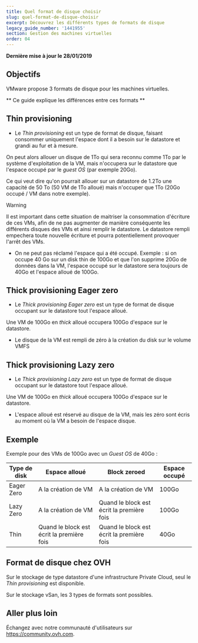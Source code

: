```yaml
---
title: Quel format de disque choisir
slug: quel-format-de-disque-choisir
excerpt: Découvrez les différents types de formats de disque 
legacy_guide_number: '1441955'
section: Gestion des machines virtuelles
order: 04
---
```


**Dernière mise à jour le 28/01/2019**

## Objectifs

VMware propose 3 formats de disque pour les machines virtuelles.

** Ce guide explique les différences entre ces formats **

## Thin provisioning

- Le *Thin provisioning* est un type de format de disque, faisant consommer uniquement l'espace dont il a besoin sur le datastore et grandi au fur et à mesure.

On peut alors allouer un disque de 1To qui sera reconnu comme 1To par le système d'exploitation de la VM, mais n'occupera sur le datastore que l'espace occupé par le *guest OS* (par exemple 20Go). 

Ce qui veut dire qu'on pourrait allouer sur un datastore de 1.2To une capacité de 50 To (50 VM de 1To alloué) mais n'occuper que 1To (20Go occupé / VM dans notre exemple).

> [!warning]
>
> Il est important dans cette situation de maitriser la consommation d'écriture de ces VMs, afin de ne pas augmenter de manière conséquente les différents disques des VMs et ainsi remplir le datastore. 
> Le datastore rempli empechera toute nouvelle écriture et pourra potentiellement provoquer l'arrêt des VMs.
>

- On ne peut pas réclamé l'espace qui a été occupé. Exemple : si on occupe 40 Go sur un disk thin de 100Go et que l'on supprime 20Go de données dans la VM, l'espace occupé sur le datastore sera toujours de 40Go et l'espace alloué de 100Go.


## Thick provisioning Eager zero

- Le *Thick provisioning Eager zero* est un type de format de disque occupant sur le datastore tout l'espace alloué. 

Une VM de 100Go en *thick* alloué occupera 100Go d'espace sur le datastore.

- Le disque de la VM est rempli de zéro à la création du disk sur le volume VMFS

## Thick provisioning Lazy zero

- Le *Thick provisioning Lazy zero* est un type de format de disque occupant sur le datastore tout l'espace alloué.

Une VM de 100Go en *thick* alloué occupera 100Go d'espace sur le datastore.

- L'espace alloué est réservé au disque de la VM, mais les zéro sont écris au moment où la VM a besoin de l'espace disque.

## Exemple

Exemple pour des VMs de 100Go avec un *Guest OS* de 40Go :


|Type de disk|Espace alloué|Block zeroed|Espace occupé|
|---|---|---|---|
|Eager Zero|A la création de VM|A la création de VM|100Go|
|Lazy Zero|A la création de VM|Quand le block est écrit la première fois|100Go|
|Thin|Quand le block est écrit la première fois|Quand le block est écrit la première fois|40Go|

## Format de disque chez OVH

Sur le stockage de type datastore d'une infrastructure Private Cloud, seul le *Thin provisioning* est disponible.

Sur le stockage vSan, les 3 types de formats sont possibles.

## Aller plus loin

Échangez avec notre communauté d'utilisateurs sur <https://community.ovh.com>.